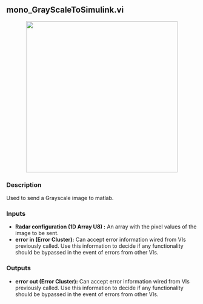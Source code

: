 ## mono_GrayScaleToSimulink.vi
<p align="center">
<img src="https://github.com/monoDriveIO/documentation/raw/master/WikiPhotos/LV_client/tools/mono__GrayScaleToSimulinkc.png" width="400"  />
</p>

### Description 
Used to send a Grayscale image to matlab.
### Inputs

- **Radar configuration (1D Array U8) :** An array with the pixel values of the image to be sent.
- **error in (Error Cluster):** Can accept error information wired from VIs previously called. Use this information to decide if any functionality should be bypassed in the event of errors from other VIs.


### Outputs
- **error out (Error Cluster):** Can accept error information wired from VIs previously called. Use this information to decide if any functionality should be bypassed in the event of errors from other VIs.
